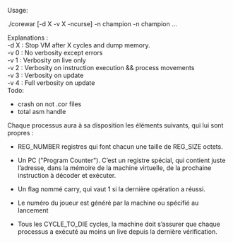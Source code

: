 Usage:

./corewar [-d X -v X -ncurse] -n champion -n champion ...

Explanations :</br>
	-d X : Stop VM after X cycles and dump memory.</br>
	-v 0 : No verbosity except errors</br>
	-v 1 : Verbosity on live only</br>
    -v 2 : Verbosity on instruction execution && process movements</br>
    -v 3 : Verbosity on update</br>
	-v 4 : Full verbosity on update</br>
Todo:

- crash on not .cor files
- total asm handle

Chaque processus aura à sa disposition les éléments suivants, qui lui sont propres :
- REG_NUMBER registres qui font chacun une taille de REG_SIZE octets.
- Un PC ("Program Counter"). C’est un registre spécial, qui contient juste l’adresse,
dans la mémoire de la machine virtuelle, de la prochaine instruction à décoder
et exécuter.
- Un flag nommé carry, qui vaut 1 si la dernière opération a réussi.

- Le numéro du joueur est généré par la machine ou spécifié au lancement
- Tous les CYCLE_TO_DIE cycles, la machine doit s’assurer que chaque processus
a exécuté au moins un live depuis la dernière vérification.
